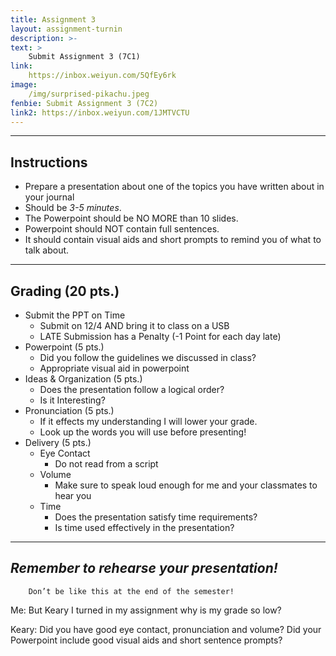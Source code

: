 ```yaml
---
title: Assignment 3
layout: assignment-turnin
description: >-
text: >
    Submit Assignment 3 (7C1)
link: 
    https://inbox.weiyun.com/5QfEy6rk
image: 
    /img/surprised-pikachu.jpeg
fenbie: Submit Assignment 3 (7C2)
link2: https://inbox.weiyun.com/1JMTVCTU
---
```

---
## Instructions
* Prepare a presentation about one of the topics you have written about in your journal
* Should be *3-5 minutes*.
* The Powerpoint should be NO MORE than 10 slides.
* Powerpoint should NOT contain full sentences.
* It should contain visual aids and short prompts to remind you of what to talk about.

---
## Grading (20 pts.)
* Submit the PPT on Time
	* Submit on 12/4 AND bring it to class on a USB
    * LATE Submission has a Penalty (-1 Point for each day late)
* Powerpoint (5 pts.)
	* Did you follow the guidelines we discussed in class?
	* Appropriate visual aid in powerpoint
* Ideas & Organization (5 pts.)
    * Does the presentation follow a logical order?
    * Is it Interesting?
* Pronunciation (5 pts.)
	* If it effects my understanding I will lower your grade.
	* Look up the words you will use before presenting!
* Delivery (5 pts.)
	* Eye Contact
	    * Do not read from a script
    * Volume
	    * Make sure to speak loud enough for me and your classmates to hear you
	* Time
	    * Does the presentation satisfy time requirements?
	    * Is time used effectively in the presentation?
---
## ***Remember to rehearse your presentation!***

        Don’t be like this at the end of the semester!

Me: But Keary I turned in my assignment why is my grade so low?

Keary: Did you have good eye contact, pronunciation and volume? Did your Powerpoint include good visual aids and short sentence prompts?

